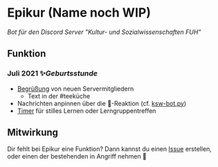 # Epikur (Name noch WIP) 
*Bot für den Discord Server "Kultur- und Sozialwissenschaften FUH"*

## Funktion
### Juli 2021 ✨*Geburtsstunde*

* [Begrüßung](https://github.com/FU-Hagen-Discord/ksw-bot/blob/master/cogs/welcome.py) von neuen Servermitgliedern
  * Text in der #teeküche
* Nachrichten anpinnen über die 📌-Reaktion (cf. [ksw-bot.py](https://github.com/FU-Hagen-Discord/ksw-bot/blob/master/ksw-bot.py))
* [Timer](https://github.com/FU-Hagen-Discord/ksw-bot/blob/master/cogs/timer.py) für stilles Lernen oder Lerngruppentreffen

## Mitwirkung
Dir fehlt bei Epikur eine Funktion? Dann kannst du einen [Issue](https://github.com/FU-Hagen-Discord/ksw-bot/issues) erstellen, oder einen der bestehenden in Angriff nehmen 💪

